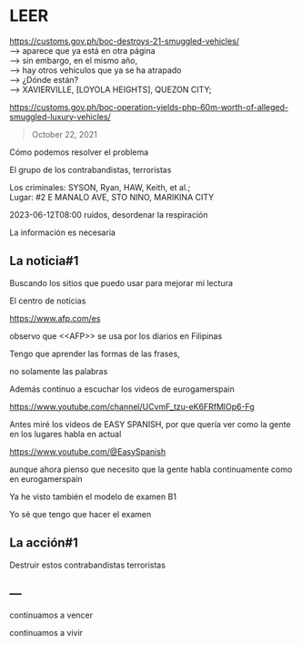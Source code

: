 # LEER

https://customs.gov.ph/boc-destroys-21-smuggled-vehicles/<br/>
—> aparece que ya está en otra página<br/>
—> sin embargo, en el mismo año, <br/>
—> hay otros vehículos que ya se ha atrapado<br/>
—> ¿Dónde están?<br/>
—> XAVIERVILLE, [LOYOLA HEIGHTS], QUEZON CITY;

https://customs.gov.ph/boc-operation-yields-php-60m-worth-of-alleged-smuggled-luxury-vehicles/

> October 22, 2021

Cómo podemos resolver el problema 

El grupo de los contrabandistas, terroristas

Los criminales: SYSON, Ryan, HAW, Keith, et al.;  
Lugar: #2 E MANALO AVE, STO NINO, MARIKINA CITY

2023-06-12T08:00
ruidos, desordenar la respiración

La información es necesaria

## La noticia#1

Buscando los sitios que puedo usar para mejorar mi lectura

El centro de noticias

https://www.afp.com/es

observo que \<<AFP\>> se usa por los diarios en Filipinas

Tengo que aprender las formas de las frases,

no solamente las palabras

Además continuo a escuchar los videos 
de eurogamerspain

https://www.youtube.com/channel/UCvmF_tzu-eK6FRfMlOp6-Fg

Antes miré los videos de EASY SPANISH, por que quería ver como la gente en los lugares habla en actual

https://www.youtube.com/@EasySpanish

aunque ahora pienso que necesito que la gente habla continuamente como en eurogamerspain

Ya he visto también el modelo de examen B1

Yo sé que tengo que hacer el examen


## La acción#1

Destruir estos contrabandistas terroristas

## —

continuamos a vencer

continuamos a vivir

